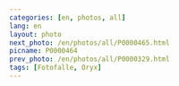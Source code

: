 ```yaml
---
categories: [en, photos, all]
lang: en
layout: photo
next_photo: /en/photos/all/P0000465.html
picname: P0000464
prev_photo: /en/photos/all/P0000329.html
tags: [Fotofalle, Oryx]
---
```

